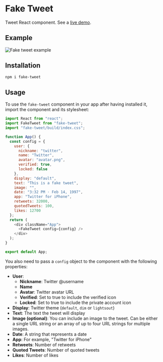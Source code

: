 # Fake Tweet

Tweet React component. See a [live demo](https://lluiscamino.github.io/fake-tweet/).

## Example

![Fake tweet example](https://github.com/lluiscamino/fake-tweet/blob/master/example.png?raw=true)

## Installation

```bash
npm i fake-tweet
```

## Usage

To use the `fake-tweet` component in your app after having installed it, import the component and its stylesheet:

```javascript
import React from "react";
import FakeTweet from "fake-tweet";
import "fake-tweet/build/index.css";

function App() {
  const config = {
    user: {
      nickname: "twitter",
      name: "Twitter",
      avatar: "avatar.png",
      verified: true,
      locked: false
    },
    display: "default",
    text: "This is a fake tweet",
    image: "",
    date: "3:32 PM · Feb 14, 1997",
    app: "Twitter for iPhone",
    retweets: 32000,
    quotedTweets: 100,
    likes: 12700
  };
  return (
    <div className="App">
      <FakeTweet config={config} />
    </div>
  );
}

export default App;
```

You also need to pass a `config` object to the component with the following properties:

- **User**:
  - **Nickname**: Twitter @username
  - **Name**
  - **Avatar**: Twitter avatar URL
  - **Verified**: Set to true to include the verified icon
  - **Locked**: Set to true to include the private account icon
- **Display**: Twitter theme (``default``, ``dim`` or ``lightsout``)
- **Text**: The text the tweet will display
- **Image (optional)**: You can include an image to the tweet. Can be either a single URL string or an array of up to four URL strings for multiple images.
- **Date**: A string that represents a date
- **App**: For example, "Twitter for iPhone"
- **Retweets**: Number of retweets
- **Quoted Tweets**: Number of quoted tweets
- **Likes**: Number of likes
